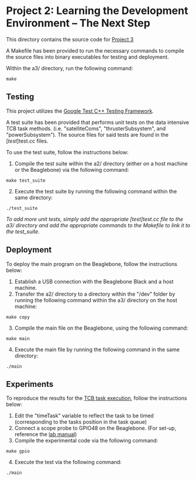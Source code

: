 # Project 2: Learning the Development Environment – The Next Step
This directory contains the source code for [Project 3](https://class.ee.washington.edu/474/peckol/assignments/lab3/lab3Summer17.pdf)

A Makefile has been provided to run the necessary commands to compile the source files into binary executables for testing and deployment.

Within the a3/ directory, run the following command:
```
make
```
## Testing
This project utilizes the [Google Test C++ Testing Framework](https://github.com/google/googletest).

A test suite has been provided that performs unit tests
on the data intensive TCB task methods. (i.e. "satelliteComs",
"thrusterSubsystem", and "powerSubsystem"). The source files for said tests are found in the [*test*]test.cc files.

To use the test suite, follow the instructions below:

1. Compile the test suite within the a2/ directory
(either on a host machine or the Beaglebone) via
the following command:
```
make test_suite
```
2. Execute the test suite by running the following command
within the same directory:
```
./test_suite
```

_To add more unit tests, simply add the appropriate [*test*]test.cc
file to the a3/ directory and add the appropriate commands to the
Makefile to link it to the test_suite._

## Deployment
To deploy the main program on the Beaglebone, follow
the instructions below:

1. Establish a USB connection with
the Beaglebone Black and a host machine.
2. Transfer the a2/ directory
to a directory within the "/dev" folder
by running the following command
within the a3/ directory on the host machine:
```
make copy
```
3. Compile the main file on the Beaglebone,
using the following command:
```
make main
```
4. Execute the main file by running
the following command in the same directory:
```
./main
```


## Experiments
To reproduce the results for the [TCB task execution](https://docs.google.com/spreadsheets/u/1/d/175E8ISgZ6rh0_AZOfoZ8aj6qClh7xpmRiB09o0lkgjw/edit?usp=drive_web), follow the
instructions below:
1. Edit the "timeTask" variable
to reflect the task to be timed (corresponding to the tasks
position in the task queue)
2. Connect a scope probe to GPIO48 on the Beaglebone.
(For set-up, reference the [lab manual](https://class.ee.washington.edu/474/peckol/assignments/lab3/lab3Summer17.pdf))
3. Compile the experimental code via the following command:
```
make gpio
```
4. Execute the test via the following command:
```
./main
```
